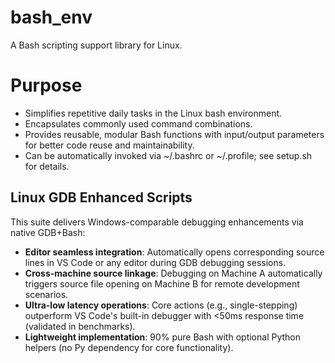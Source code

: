 # bash_env
A Bash scripting support library for Linux.

# Purpose
- Simplifies repetitive daily tasks in the Linux bash environment.
- Encapsulates commonly used command combinations.
- Provides reusable, modular Bash functions with input/output parameters for better code reuse and maintainability.
- Can be automatically invoked via ~/.bashrc or ~/.profile; see setup.sh for details.

## Linux GDB Enhanced Scripts

This suite delivers Windows-comparable debugging enhancements via native GDB+Bash:

- **Editor seamless integration**: Automatically opens corresponding source lines in VS Code or any editor during GDB debugging sessions.  
- **Cross-machine source linkage**: Debugging on Machine A automatically triggers source file opening on Machine B for remote development scenarios.  
- **Ultra-low latency operations**: Core actions (e.g., single-stepping) outperform VS Code's built-in debugger with <50ms response time (validated in benchmarks).  
- **Lightweight implementation**: 90% pure Bash with optional Python helpers (no Py dependency for core functionality).  

